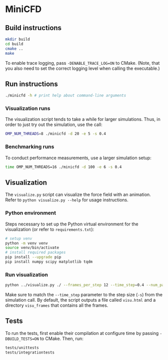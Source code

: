 # MiniCFD

## Build instructions
```bash
mkdir build
cd build
cmake ..
make
```
To enable trace logging, pass `-DENABLE_TRACE_LOG=ON` to CMake. (Note, that you also need to set the correct logging level when calling the executable.)

## Run instructions
```bash
./minicfd -h # print help about command-line arguments
```

### Visualization runs 
The visualization script tends to take a while for larger simulations.
Thus, in order to just try out the simulation, use the call:
```bash
OMP_NUM_THREADS=8 ./minicfd -d 20 -e 5 -s 0.4
```

### Benchmarking runs
To conduct performance measurements, use a larger simulation setup:
```bash
time OMP_NUM_THREADS=16 ./minicfd -d 100 -e 6 -s 0.4
```

## Visualization
The `visualize.py` script can visualize the force field with an animation. Refer to `python visualize.py --help` for usage instructions.

### Python environment
Steps necessary to set up the Python virtual environment for the visualization (or refer to `requirements.txt`):
```bash
# setup venv
python -m venv venv
source venv/bin/activate
# install required packages
pip install --upgrade pip
pip install numpy scipy matplotlib tqdm
```

### Run visualization
```bash
python ../visualize.py ./ --frames_per_step 12 --time_step=0.4 --num_particles=1000
```
Make sure to match the `--time_step` parameter to the step size (`-s`) from the simulation call.
By default, the script outputs a file called `visu.html` and a directory `visu_frames` that contains all the frames.

## Tests
To run the tests, first enable their compilation at configure time by passing `-DBUILD_TESTS=ON` to CMake.
Then, run:
```bash
tests/unittests
tests/integrationtests
```

